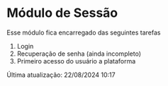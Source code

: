 # Módulo de Sessão
Esse módulo fica encarregado das seguintes tarefas
1. Login
2. Recuperação de senha (ainda incompleto)
3. Primeiro acesso do usuário a plataforma

Última atualização: 22/08/2024 10:17